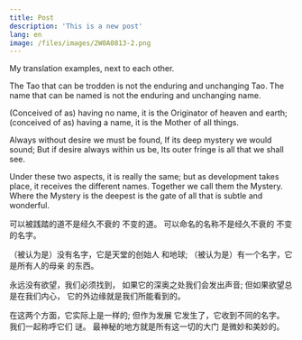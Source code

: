 ```yaml
---
title: Post
description: 'This is a new post'
lang: en
image: /files/images/2W0A0813-2.png
---
```


My translation examples, next to each other.

<div class="left">
  <p>The Tao that can be trodden is not the enduring and
unchanging Tao. The name that can be named is not the enduring and
unchanging name.

(Conceived of as) having no name, it is the Originator of heaven
and earth; (conceived of as) having a name, it is the Mother of all
things.

Always without desire we must be found,
If its deep mystery we would sound;
But if desire always within us be,
Its outer fringe is all that we shall see.

Under these two aspects, it is really the same; but as development
takes place, it receives the different names. Together we call them
the Mystery. Where the Mystery is the deepest is the gate of all that
is subtle and wonderful.
</p>
</div>

<div class="right">
  <p>可以被践踏的道不是经久不衰的
不变的道。 可以命名的名称不是经久不衰的
不变的名字。

（被认为是）没有名字，它是天堂的创始人
和地球; （被认为是）有一个名字，它是所有人的母亲
的东西。

永远没有欲望，我们必须找到，
如果它的深奥之处我们会发出声音;
但如果欲望总是在我们内心，
它的外边缘就是我们所能看到的。

在这两个方面，它实际上是一样的; 但作为发展
它发生了，它收到不同的名字。 我们一起称呼它们
谜。 最神秘的地方就是所有这一切的大门
是微妙和美妙的。</p>
</div>
